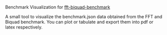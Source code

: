Benchmark Visualization for [fft-biquad-benchmark](https://github.com/jbr-smtg/fft-biquad-benchmark)

A small tool to visualize the benchmark.json data obtained from the FFT and Biquad benchmark. You can plot or tabulate and export them into pdf or latex respectively.
